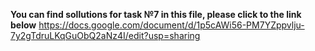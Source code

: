 **You can find sollutions for task №7 in this file, please click to the link below**
https://docs.google.com/document/d/1p5cAWi56-PM7YZppvlju-7y2gTdruLKqGuObQ2aNz4I/edit?usp=sharing
